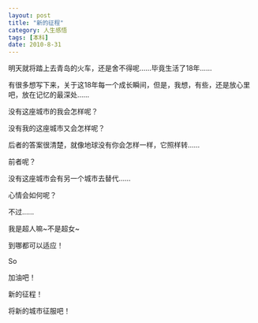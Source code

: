 ```yaml
---
layout: post
title: "新的征程"
category: 人生感悟
tags: [本科]
date: 2010-8-31
---
```


明天就将踏上去青岛的火车，还是舍不得呢……毕竟生活了18年……

有很多想写下来，关于这18年每一个成长瞬间，但是，我想，有些，还是放心里吧，放在记忆的最深处……<!-- more -->

没有这座城市的我会怎样呢？

没有我的这座城市又会怎样呢？

后者的答案很清楚，就像地球没有你会怎样一样，它照样转……

前者呢？

没有这座城市会有另一个城市去替代……

心情会如何呢？

不过……

我是超人嘛~不是超女~
	
到哪都可以适应！

So

加油吧！

新的征程！

将新的城市征服吧！